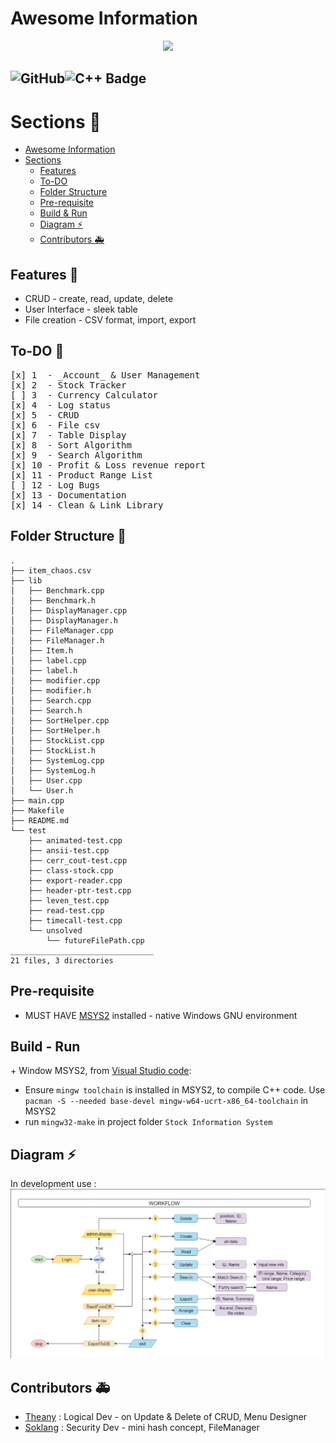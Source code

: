 # Awesome Information
<p align='center'>
    <img src="https://capsule-render.vercel.app/api?type=waving&color=auto&height=300&section=header&text=Store%20Management&fontSize=90&animation=fadeIn&fontAlignY=38&desc=Decorate%20GitHub%20like%20me!&descAlignY=61&descAlign=62"/>
</p>

![GitHub](https://img.shields.io/badge/github-%23121011.svg?style=for-the-badge&logo=github&logoColor=white)![C++ Badge](https://img.shields.io/badge/c++-%2300599C.svg?style=for-the-badge&logo=c%2B%2B&logoColor=white)  
---
# Sections 🚧

- [Awesome Information](#awesome-information)
 [](#)
- [Sections](#sections)
  - [Features](#features)
  - [To-DO](#to-do-)
  - [Folder Structure](#folder-structure-)
  - [Pre-requisite](#pre-requisite)
  - [Build & Run](#build---run)
  - [Diagram ⚡](#diagram-)
  - [Contributors 🚑](#contributors-)

## Features 🎨
- CRUD - create, read, update, delete
- User Interface - sleek table
- File creation - CSV format, import, export

## To-DO 🔧
<pre>
[x] 1  - _Account_ & User Management
[x] 2  - Stock Tracker
[ ] 3  - Currency Calculator
[x] 4  - Log status
[x] 5  - CRUD
[x] 6  - File csv
[x] 7  - Table Display
[x] 8  - Sort Algorithm
[x] 9  - Search Algorithm
[x] 10 - Profit & Loss revenue report
[x] 11 - Product Range List
[ ] 12 - Log Bugs
[x] 13 - Documentation
[x] 14 - Clean & Link Library
</pre>

## Folder Structure 🔖
```
.
├── item_chaos.csv
├── lib
│   ├── Benchmark.cpp
│   ├── Benchmark.h
│   ├── DisplayManager.cpp
│   ├── DisplayManager.h
│   ├── FileManager.cpp
│   ├── FileManager.h
│   ├── Item.h
│   ├── label.cpp
│   ├── label.h
│   ├── modifier.cpp
│   ├── modifier.h
│   ├── Search.cpp
│   ├── Search.h
│   ├── SortHelper.cpp
│   ├── SortHelper.h
│   ├── StockList.cpp
│   ├── StockList.h
│   ├── SystemLog.cpp
│   ├── SystemLog.h
│   ├── User.cpp
│   └── User.h
├── main.cpp
├── Makefile
├── README.md
└── test
    ├── animated-test.cpp
    ├── ansii-test.cpp
    ├── cerr_cout-test.cpp
    ├── class-stock.cpp
    ├── export-reader.cpp
    ├── header-ptr-test.cpp
    ├── leven_test.cpp
    ├── read-test.cpp
    ├── timecall-test.cpp
    └── unsolved
        └── futureFilePath.cpp
________________________________        
21 files, 3 directories
```

## Pre-requisite
- MUST HAVE [MSYS2](https://www.msys2.org/) installed - native Windows GNU environment 

## Build - Run
\+ Window MSYS2, from [Visual Studio code](https://code.visualstudio.com/docs/languages/cpp#_example-install-mingwx64-on-windows "Install C/C++ toolchain"):
- Ensure `mingw toolchain` is installed in MSYS2,  to compile C++ code. Use `pacman -S --needed base-devel mingw-w64-ucrt-x86_64-toolchain` in MSYS2
- run `mingw32-make` in project folder `Stock Information System`

## Diagram ⚡
In development use : 
![flowchart](images/flowchart.png)

## Contributors 🚑
- [Theany](https://github.com/Sotheany-web) : Logical Dev - on Update & Delete of CRUD, Menu Designer
- [Soklang](https://github.com/11Soklang) : Security Dev - mini hash concept, FileManager